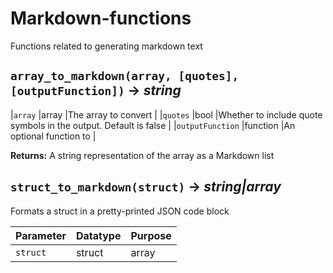 # Markdown-functions
Functions related to generating markdown text

## `array_to_markdown(array, [quotes], [outputFunction])` → *string*
|`array` |array |The array to convert |
|`quotes` |bool |Whether to include quote symbols in the output. Default is false |
|`outputFunction` |function |An optional function to |

**Returns:** A string representation of the array as a Markdown list

## `struct_to_markdown(struct)` → *string|array<string>*
Formats a struct in a pretty-printed JSON code block

| Parameter | Datatype  | Purpose |
|-----------|-----------|---------|
|`struct` |struct|array |The struct/array to format |
